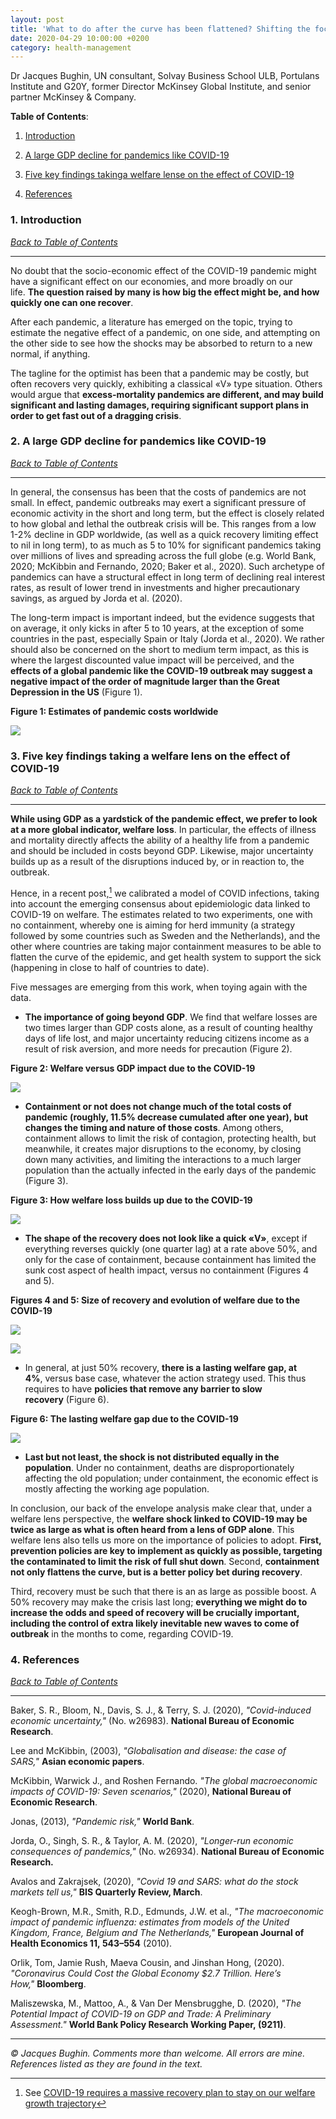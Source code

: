 ```yaml
---
layout: post
title: 'What to do after the curve has been flattened? Shifting the focus to building a large and speedy recovery'
date: 2020-04-29 10:00:00 +0200
category: health-management
---
```


Dr Jacques Bughin, UN consultant, Solvay Business School ULB, Portulans Institute and G20Y, former Director McKinsey Global Institute, and senior partner McKinsey & Company.

**Table of Contents**:<a name="tbc"></a>

1. [Introduction](#cap1)

2. [A large GDP decline for pandemics like COVID-19](#cap2)

3. [Five key findings takinga welfare lense on the effect of COVID-19](#cap3)

4. [References](#cap4)

### 1. Introduction <a name="cap1"></a>

[*Back to Table of Contents*](#tbc)

-------------------------------------

No doubt that the socio-economic effect of the COVID-19 pandemic might have a significant effect on our economies, and more broadly on our life. **The question raised by many is how big the effect might be, and how quickly one can one recover**.

After each pandemic, a literature has emerged on the topic, trying to estimate the negative effect of a pandemic, on one side, and attempting on the other side to see how the shocks may be absorbed to return to a new normal, if anything.

The tagline for the optimist has been that a pandemic may be costly, but often recovers very quickly, exhibiting a classical «V» type situation. Others would argue that **excess-mortality pandemics are different, and may build significant and lasting damages, requiring significant support plans in order to get fast out of a dragging crisis**.

<!--more-->

### 2. A large GDP decline for pandemics like COVID-19 <a name="cap2"></a>

[*Back to Table of Contents*](#tbc)

-------------------------------------

In general, the consensus has been that the costs of pandemics are not small. In effect, pandemic outbreaks may exert a significant pressure of economic activity in the short and long term, but the effect is closely related to how global and lethal the outbreak crisis will be. This ranges from a low 1-2% decline in GDP worldwide, (as well as a quick recovery limiting effect to nil in long term), to as much as 5 to 10% for significant pandemics taking over millions of lives and spreading across the full globe (e.g. World Bank, 2020; McKibbin and Fernando, 2020; Baker et al., 2020). Such archetype of pandemics can have a structural effect in long term of declining real interest rates, as result of lower trend in investments and higher precautionary savings, as argued by Jorda et al. (2020).

The long-term impact is important indeed, but the evidence suggests that on average, it only kicks in after 5 to 10 years, at the exception of some countries in the past, especially Spain or Italy (Jorda et al., 2020). We rather should also be concerned on the short to medium term impact, as this is where the largest discounted value impact will be perceived, and the **effects of a global pandemic like the COVID-19 outbreak may suggest a negative impact of the order of magnitude larger than the Great Depression in the US** (Figure 1).

**Figure 1: Estimates of pandemic costs worldwide**

![](/assets/images/Health-Management/What-to-do-after-the-curve-has-been-flattened-Shifting-the-focus-to-building-a-large-and-speedy-recovery/Figure1.jpg)

### 3. Five key findings taking a welfare lens on the effect of COVID-19 <a name="cap3"></a>

[*Back to Table of Contents*](#tbc)

-------------------------------------

**While using GDP as a yardstick of the pandemic effect, we prefer to look at a more global indicator, welfare loss**. In particular, the effects of illness and mortality directly affects the ability of a healthy life from a pandemic and should be included in costs beyond GDP. Likewise, major uncertainty builds up as a result of the disruptions induced by, or in reaction to, the outbreak.

Hence, in a recent post,[^1] we calibrated a model of COVID infections, taking into account the emerging consensus about epidemiologic data linked to COVID-19 on welfare. The estimates related to two experiments, one with no containment, whereby one is aiming for herd immunity (a strategy followed by some countries such as Sweden and the Netherlands), and the other where countries are taking major containment measures to be able to flatten the curve of the epidemic, and get health system to support the sick (happening in close to half of countries to date).

[^1]: See [COVID-19 requires a massive recovery plan to stay on our welfare growth trajectory](https://www.learningfromthecurve.com/health-management/2020/04/29/COVID-19-requires-a-massive-recovery-plan-to-stay-on-our-welfare-growth-trajectory.html)

Five messages are emerging from this work, when toying again with the data.

- **The importance of going beyond GDP**. We find that welfare losses are two times larger than GDP costs alone, as a result of counting healthy days of life lost, and major uncertainty reducing citizens income as a result of risk aversion, and more needs for precaution (Figure 2).

**Figure 2: Welfare versus GDP impact due to the COVID-19**

![](/assets/images/Health-Management/What-to-do-after-the-curve-has-been-flattened-Shifting-the-focus-to-building-a-large-and-speedy-recovery/Figure2.jpg)

- **Containment or not does not change much of the total costs of pandemic (roughly, 11.5% decrease cumulated after one year), but changes the timing and nature of those costs**. Among others, containment allows to limit the risk of contagion, protecting health, but meanwhile, it creates major disruptions to the economy, by closing down many activities, and limiting the interactions to a much larger population than the actually infected in the early days of the pandemic (Figure 3).

**Figure 3: How welfare loss builds up due to the COVID-19**

![](/assets/images/Health-Management/What-to-do-after-the-curve-has-been-flattened-Shifting-the-focus-to-building-a-large-and-speedy-recovery/Figure3.jpg)

- **The shape of the recovery does not look like a quick «V»**, except if everything reverses quickly (one quarter lag) at a rate above 50%, and only for the case of containment, because containment has limited the sunk cost aspect of health impact, versus no containment (Figures 4 and 5).

**Figures 4 and 5: Size of recovery and evolution of welfare due to the COVID-19**

![](/assets/images/Health-Management/What-to-do-after-the-curve-has-been-flattened-Shifting-the-focus-to-building-a-large-and-speedy-recovery/Figure4.jpg)

![](/assets/images/Health-Management/What-to-do-after-the-curve-has-been-flattened-Shifting-the-focus-to-building-a-large-and-speedy-recovery/Figure5.jpg)

- In general, at just 50% recovery, **there is a lasting welfare gap, at 4%**, versus base case, whatever the action strategy used. This thus requires to have **policies that remove any barrier to slow recovery** (Figure 6).

**Figure 6: The lasting welfare gap due to the COVID-19**

![](/assets/images/Health-Management/What-to-do-after-the-curve-has-been-flattened-Shifting-the-focus-to-building-a-large-and-speedy-recovery/Figure6.jpg)

- **Last but not least, the shock is not distributed equally in the population**. Under no containment, deaths are disproportionately affecting the old population; under containment, the economic effect is mostly affecting the working age population.

In conclusion, our back of the envelope analysis make clear that, under a welfare lens perspective, the **welfare shock linked to COVID-19 may be twice as large as what is often heard from a lens of GDP alone**. This welfare lens also tells us more on the importance of policies to adopt. **First, prevention policies are key to implement as quickly as possible, targeting the contaminated to limit the risk of full shut down**. Second, **containment not only flattens the curve, but is a better policy bet during recovery**.

Third, recovery must be such that there is an as large as possible boost. A 50% recovery may make the crisis last long; **everything we might do to increase the odds and speed of recovery will be crucially important, including the control of extra likely inevitable new waves to come of outbreak** in the months to come, regarding COVID-19.

### 4. References <a name="cap4"></a>

[*Back to Table of Contents*](#tbc)

-------------------------------------

Baker, S. R., Bloom, N., Davis, S. J., & Terry, S. J. (2020), *"Covid-induced economic uncertainty,"* (No. w26983). **National Bureau of Economic Research**.

Lee and McKibbin, (2003), *"Globalisation and disease: the case of SARS,"* **Asian economic papers**.

McKibbin, Warwick J., and Roshen Fernando. *"The global macroeconomic impacts of COVID-19: Seven scenarios,"* (2020), **National Bureau of Economic Research**.

Jonas, (2013), *"Pandemic risk,"* **World Bank**.

Jorda, O., Singh, S. R., & Taylor, A. M. (2020), *"Longer-run economic consequences of pandemics,"* (No. w26934). **National Bureau of Economic Research.**

Avalos and Zakrajsek, (2020), *"Covid 19 and SARS: what do the stock markets tell us,"* **BIS Quarterly Review, March**.

Keogh-Brown, M.R., Smith, R.D., Edmunds, J.W. et al., *"The macroeconomic impact of pandemic influenza: estimates from models of the United Kingdom, France, Belgium and The Netherlands,"* **European Journal of Health Economics 11, 543–554** (2010).

Orlik, Tom, Jamie Rush, Maeva Cousin, and Jinshan Hong, (2020). *"Coronavirus Could Cost the Global Economy $2.7 Trillion. Here’s How,"* **Bloomberg**.

Maliszewska, M., Mattoo, A., & Van Der Mensbrugghe, D. (2020), *"The Potential Impact of COVID-19 on GDP and Trade: A Preliminary Assessment."* **World Bank Policy Research Working Paper, (9211)**.

-------------------------------------

*© Jacques Bughin. Comments more than welcome. All errors are mine. References listed as they are found in the text.*
